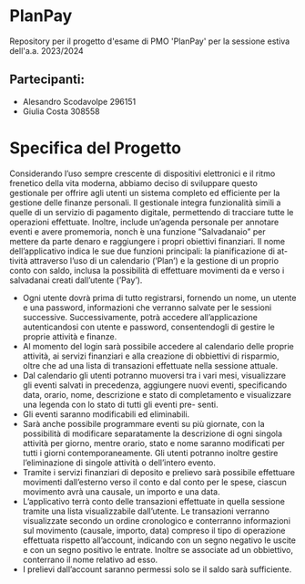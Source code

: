# PlanPay
Repository per il progetto d'esame di PMO 'PlanPay' per la sessione estiva dell'a.a. 2023/2024
## Partecipanti:

- Alesandro Scodavolpe 296151
- Giulia Costa         308558
  
# Specifica del Progetto
Considerando l’uso sempre crescente di dispositivi elettronici e il ritmo frenetico della vita moderna, 
abbiamo deciso di sviluppare questo gestionale per offrire agli utenti un sistema completo ed efficiente per la gestione delle finanze personali. 
Il gestionale integra funzionalità simili a quelle di un servizio di pagamento digitale, permettendo di tracciare tutte le operazioni effettuate.
Inoltre, include un’agenda personale per annotare eventi e avere promemoria, nonch ́e una funzione ”Salvadanaio” per mettere da parte denaro e raggiungere i propri obiettivi finanziari.
Il nome dell’applicativo indica le sue due funzioni principali: la pianificazione di at- tività attraverso l’uso di un calendario (’Plan’) e la gestione di un proprio conto con saldo, inclusa la possibilità di effettuare movimenti da e verso i salvadanai creati dall’utente (’Pay’). 
- Ogni utente dovrà prima di tutto registrarsi, fornendo un nome, un utente e una password, informazioni che verranno salvate per le sessioni successive. Successivamente, potrà accedere all’applicazione autenticandosi con utente e password, consentendogli di gestire le proprie attività e finanze. 
- Al momento del login sarà possibile accedere al calendario delle proprie attività, ai servizi finanziari e alla creazione di obbiettivi di risparmio, oltre che ad una lista di transazioni effettuate nella sessione attuale. 
- Dal calendario gli utenti potranno muoversi tra i vari mesi, visualizzare gli eventi salvati in precedenza, aggiungere nuovi eventi, specificando data, orario, nome, descrizione e stato di completamento e visualizzare una legenda con lo stato di tutti gli eventi pre- senti.
- Gli eventi saranno modificabili ed eliminabili.
- Sarà anche possibile programmare eventi su più giornate, con la possibilità di modificare separatamente la descrizione di ogni singola attività per giorno, mentre orario, stato e nome saranno modificati per tutti i giorni contemporaneamente. Gli utenti potranno inoltre gestire l’eliminazione di singole attività o dell’intero evento.
-  Tramite i servizi finanziari di deposito e prelievo sarà possibile effettuare movimenti dall’esterno verso il conto e dal conto per le spese, ciascun movimento avrà una causale, un importo e una data.
- L’applicativo terrà conto delle transazioni effettuate in quella sessione tramite una lista visualizzabile dall’utente. Le transazioni verranno visualizzate secondo un ordine cronologico e conterranno informazioni sul movimento (causale, importo, data) compreso il tipo di operazione effettuata rispetto all’account, indicando con un segno negativo le uscite e con un segno positivo le entrate. Inoltre se associate ad un obbiettivo, conterrano il nome relativo ad esso.
-  I prelievi dall’account saranno permessi solo se il saldo sarà sufficiente.
